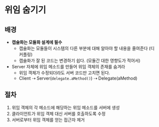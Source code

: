 # 위임 숨기기
## 배경
- **캡슐화는 모듈화 설계에 필수**
  - 캡슐화는 모듈들이 시스템의 다른 부분에 대해 알아야 할 내용을 줄여준다 (디커플링)
  - 캡슐화가 잘 된 코드는 변경하기 쉽다. (모듈간 대한 영향도가 적어서)
- Server 자체에 위임 메소드를 만들어 위임 객체의 존재를 숨겨라
  - 위임 객체가 수정되더라도 서버 코드만 고치면 된다.
  - Client ⇢ Server(`delegate.aMethod()`) ⇢ Delegate(aMethod)
  
## 절차
1. 위임 객체의 각 메소드에 해당하는 위임 메소드를 서버에 생성
2. 클라이언트가 위임 객체 대신 서버를 호출하도록 수정
3. 서버로부터 위임 객체를 얻는 접근자 제거
